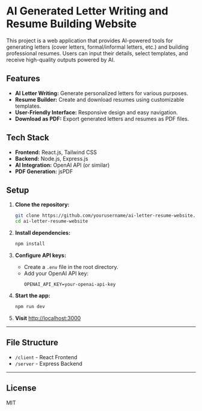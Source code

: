 # AI Generated Letter Writing and Resume Building Website

This project is a web application that provides AI-powered tools for generating letters (cover letters, formal/informal letters, etc.) and building professional resumes. Users can input their details, select templates, and receive high-quality outputs powered by AI.

## Features

- **AI Letter Writing:** Generate personalized letters for various purposes.
- **Resume Builder:** Create and download resumes using customizable templates.
- **User-Friendly Interface:** Responsive design and easy navigation.
- **Download as PDF:** Export generated letters and resumes as PDF files.

## Tech Stack

- **Frontend:** React.js, Tailwind CSS
- **Backend:** Node.js, Express.js
- **AI Integration:** OpenAI API (or similar)
- **PDF Generation:** jsPDF

## Setup

1. **Clone the repository:**
    ```bash
    git clone https://github.com/yourusername/ai-letter-resume-website.git
    cd ai-letter-resume-website
    ```

2. **Install dependencies:**
    ```bash
    npm install
    ```

3. **Configure API keys:**
    - Create a `.env` file in the root directory.
    - Add your OpenAI API key:
      ```
      OPENAI_API_KEY=your-openai-api-key
      ```

4. **Start the app:**
    ```bash
    npm run dev
    ```

5. **Visit** [http://localhost:3000](http://localhost:3000)

---

## File Structure

- `/client` - React Frontend
- `/server` - Express Backend

---

## License

MIT